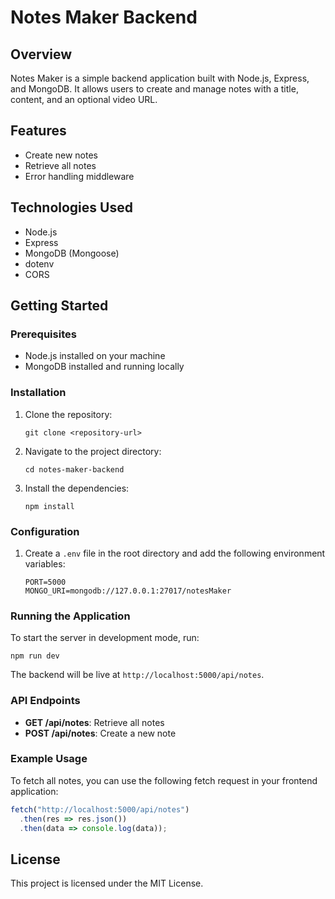 # Notes Maker Backend

## Overview
Notes Maker is a simple backend application built with Node.js, Express, and MongoDB. It allows users to create and manage notes with a title, content, and an optional video URL.

## Features
- Create new notes
- Retrieve all notes
- Error handling middleware

## Technologies Used
- Node.js
- Express
- MongoDB (Mongoose)
- dotenv
- CORS

## Getting Started

### Prerequisites
- Node.js installed on your machine
- MongoDB installed and running locally

### Installation
1. Clone the repository:
   ```
   git clone <repository-url>
   ```
2. Navigate to the project directory:
   ```
   cd notes-maker-backend
   ```
3. Install the dependencies:
   ```
   npm install
   ```

### Configuration
1. Create a `.env` file in the root directory and add the following environment variables:
   ```
   PORT=5000
   MONGO_URI=mongodb://127.0.0.1:27017/notesMaker
   ```

### Running the Application
To start the server in development mode, run:
```
npm run dev
```
The backend will be live at `http://localhost:5000/api/notes`.

### API Endpoints
- **GET /api/notes**: Retrieve all notes
- **POST /api/notes**: Create a new note

### Example Usage
To fetch all notes, you can use the following fetch request in your frontend application:
```javascript
fetch("http://localhost:5000/api/notes")
  .then(res => res.json())
  .then(data => console.log(data));
```

## License
This project is licensed under the MIT License.